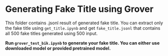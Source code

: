 # Generating Fake Title using Grover

This folder contains .jsonl result of generated fake title. You can extract only the fake title using `get_title.ipynb` and get `fake_title.jsonl` that contains all 500 fake titles generated using 500 input.

**Run `grover_test_bik.ipynb` to generate your fake title. You can either use downloaded model or provided pretrained model.**
